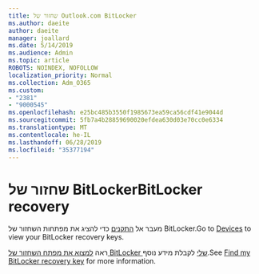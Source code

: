 ```yaml
---
title: שחזור של Outlook.com BitLocker
ms.author: daeite
author: daeite
manager: joallard
ms.date: 5/14/2019
ms.audience: Admin
ms.topic: article
ROBOTS: NOINDEX, NOFOLLOW
localization_priority: Normal
ms.collection: Adm_O365
ms.custom:
- "2381"
- "9000545"
ms.openlocfilehash: e25bc485b3550f1985673ea59ca56cdf41e9044d
ms.sourcegitcommit: 5fb7a4b28859690020efdea630d03e70cc0e6334
ms.translationtype: MT
ms.contentlocale: he-IL
ms.lasthandoff: 06/28/2019
ms.locfileid: "35377194"
---
```

# <a name="bitlocker-recovery"></a><span data-ttu-id="6b5db-102">שחזור של BitLocker</span><span class="sxs-lookup"><span data-stu-id="6b5db-102">BitLocker recovery</span></span>

<span data-ttu-id="6b5db-103">מעבר אל [התקנים](https://account.microsoft.com/devices/recoverykey) כדי להציג את מפתחות השחזור של BitLocker.</span><span class="sxs-lookup"><span data-stu-id="6b5db-103">Go to [Devices](https://account.microsoft.com/devices/recoverykey) to view your BitLocker recovery keys.</span></span>

<span data-ttu-id="6b5db-104">ראה [למצוא את מפתח השחזור של BitLocker שלי](https://support.microsoft.com/help/4026181) לקבלת מידע נוסף.</span><span class="sxs-lookup"><span data-stu-id="6b5db-104">See [Find my BitLocker recovery key](https://support.microsoft.com/help/4026181) for more information.</span></span>